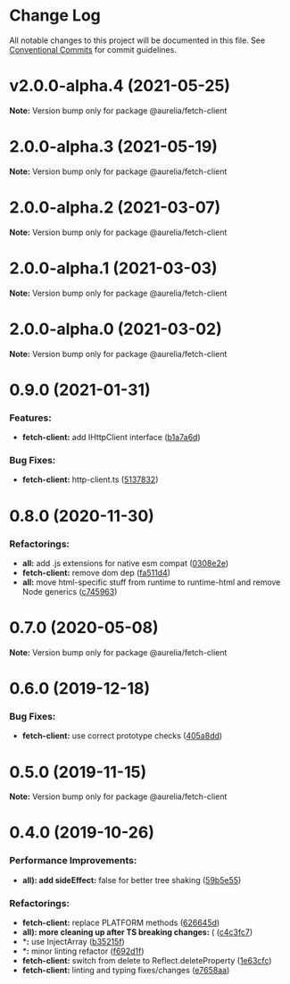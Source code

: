 # Change Log

All notable changes to this project will be documented in this file.
See [Conventional Commits](https://conventionalcommits.org) for commit guidelines.

<a name="v2.0.0-alpha.4"></a>
# v2.0.0-alpha.4 (2021-05-25)

**Note:** Version bump only for package @aurelia/fetch-client

<a name="2.0.0-alpha.3"></a>
# 2.0.0-alpha.3 (2021-05-19)

**Note:** Version bump only for package @aurelia/fetch-client

<a name="2.0.0-alpha.2"></a>
# 2.0.0-alpha.2 (2021-03-07)

**Note:** Version bump only for package @aurelia/fetch-client

<a name="2.0.0-alpha.1"></a>
# 2.0.0-alpha.1 (2021-03-03)

**Note:** Version bump only for package @aurelia/fetch-client

<a name="2.0.0-alpha.0"></a>
# 2.0.0-alpha.0 (2021-03-02)

**Note:** Version bump only for package @aurelia/fetch-client

<a name="0.9.0"></a>
# 0.9.0 (2021-01-31)

### Features:

* **fetch-client:** add IHttpClient interface ([b1a7a6d](https://github.com/aurelia/aurelia/commit/b1a7a6d))


### Bug Fixes:

* **fetch-client:** http-client.ts ([5137832](https://github.com/aurelia/aurelia/commit/5137832))

<a name="0.8.0"></a>
# 0.8.0 (2020-11-30)

### Refactorings:

* **all:** add .js extensions for native esm compat ([0308e2e](https://github.com/aurelia/aurelia/commit/0308e2e))
* **fetch-client:** remove dom dep ([fa511d4](https://github.com/aurelia/aurelia/commit/fa511d4))
* **all:** move html-specific stuff from runtime to runtime-html and remove Node generics ([c745963](https://github.com/aurelia/aurelia/commit/c745963))

<a name="0.7.0"></a>
# 0.7.0 (2020-05-08)

**Note:** Version bump only for package @aurelia/fetch-client

<a name="0.6.0"></a>
# 0.6.0 (2019-12-18)

### Bug Fixes:

* **fetch-client:** use correct prototype checks ([405a8dd](https://github.com/aurelia/aurelia/commit/405a8dd))

<a name="0.5.0"></a>
# 0.5.0 (2019-11-15)

**Note:** Version bump only for package @aurelia/fetch-client

<a name="0.4.0"></a>
# 0.4.0 (2019-10-26)

### Performance Improvements:

* **all): add sideEffect:** false for better tree shaking ([59b5e55](https://github.com/aurelia/aurelia/commit/59b5e55))


### Refactorings:

* **fetch-client:** replace PLATFORM methods ([626645d](https://github.com/aurelia/aurelia/commit/626645d))
* **all): more cleaning up after TS breaking changes:** ( ([c4c3fc7](https://github.com/aurelia/aurelia/commit/c4c3fc7))
* ***:** use InjectArray ([b35215f](https://github.com/aurelia/aurelia/commit/b35215f))
* ***:** minor linting refactor ([f692d1f](https://github.com/aurelia/aurelia/commit/f692d1f))
* **fetch-client:** switch from delete to     Reflect.deleteProperty ([1e63cfc](https://github.com/aurelia/aurelia/commit/1e63cfc))
* **fetch-client:** linting and typing fixes/changes ([e7658aa](https://github.com/aurelia/aurelia/commit/e7658aa))

